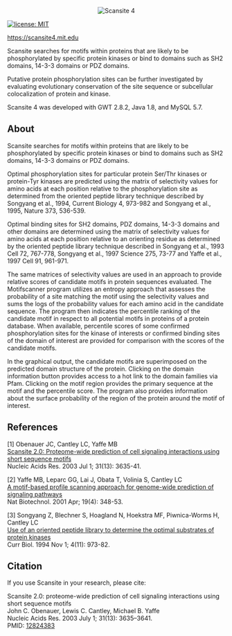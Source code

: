 <p style="text-align: center">
  <img src="scansite4/Scansite4/CoreApplication/src/main/webapp/favicon.png" alt = "Scansite 4" />
</p>

[![license: MIT](https://img.shields.io/badge/license-MIT-blue.svg)](https://opensource.org/licenses/MIT)

https://scansite4.mit.edu

Scansite searches for motifs within proteins that are likely to be phosphorylated by specific protein kinases or bind to domains such as SH2 domains, 14-3-3 domains or PDZ domains.

Putative protein phosphorylation sites can be further investigated by evaluating evolutionary conservation of the site sequence or subcellular colocalization of protein and kinase.

Scansite 4 was developed with GWT 2.8.2, Java 1.8, and MySQL 5.7.

## About

Scansite searches for motifs within proteins that are likely to be phosphorylated by specific protein kinases or bind to domains such as SH2 domains, 14-3-3 domains or PDZ domains.

Optimal phosphorylation sites for particular protein Ser/Thr kinases or protein-Tyr kinases are predicted using the matrix of selectivity values for amino acids at each position relative to the phosphorylation site as determined from the oriented peptide library technique described by Songyang et al., 1994, Current Biology 4, 973-982 and Songyang et al., 1995, Nature 373, 536-539.

Optimal binding sites for SH2 domains, PDZ domains, 14-3-3 domains and other domains are determined using the matrix of selectivity values for amino acids at each position relative to an orienting residue as determined by the oriented peptide library technique described in Songyang et al., 1993 Cell 72, 767-778, Songyang et al., 1997 Science 275, 73-77 and Yaffe et al., 1997 Cell 91, 961-971.

The same matrices of selectivity values are used in an approach to provide relative scores of candidate motifs in protein sequences evaluated. The Motifscanner program utilizes an entropy approach that assesses the probability of a site matching the motif using the selectivity values and sums the logs of the probability values for each amino acid in the candidate sequence. The program then indicates the percentile ranking of the candidate motif in respect to all potential motifs in proteins of a protein database. When available, percentile scores of some confirmed phosphorylation sites for the kinase of interests or confirmed binding sites of the domain of interest are provided for comparison with the scores of the candidate motifs.

In the graphical output, the candidate motifs are superimposed on the predicted domain structure of the protein. Clicking on the domain information button provides access to a hot link to the domain families via Pfam. Clicking on the motif region provides the primary sequence at the motif and the percentile score. The program also provides information about the surface probability of the region of the protein around the motif of interest. 

## References

[1] Obenauer JC, Cantley LC, Yaffe MB  
[Scansite 2.0: Proteome-wide prediction of cell signaling interactions using short sequence motifs](https://www.ncbi.nlm.nih.gov/pubmed/12824383)  
Nucleic Acids Res. 2003 Jul 1; 31(13): 3635-41.

[2] Yaffe MB, Leparc GG, Lai J, Obata T, Volinia S, Cantley LC  
[A motif-based profile scanning approach for genome-wide prediction of signaling pathways](https://www.ncbi.nlm.nih.gov/pubmed/11283593)  
Nat Biotechnol. 2001 Apr; 19(4): 348-53.

[3] Songyang Z, Blechner S, Hoagland N, Hoekstra MF, Piwnica-Worms H, Cantley LC  
[Use of an oriented peptide library to determine the optimal substrates of protein kinases](https://www.ncbi.nlm.nih.gov/pubmed/7874496)  
Curr Biol. 1994 Nov 1; 4(11): 973-82.

## Citation

If you use Scansite in your research, please cite:

Scansite 2.0: proteome-wide prediction of cell signaling interactions using short sequence motifs  
John C. Obenauer, Lewis C. Cantley, Michael B. Yaffe  
Nucleic Acids Res. 2003 July 1; 31(13): 3635–3641.  
PMID: [12824383](https://www.ncbi.nlm.nih.gov/pubmed/12824383)